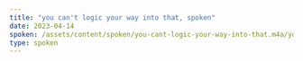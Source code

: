 ```yaml
---
title: "you can't logic your way into that, spoken"
date: 2023-04-14
spoken: /assets/content/spoken/you-cant-logic-your-way-into-that.m4a/you-cant-logic-your-way-into-that.m4a
type: spoken
---
```

